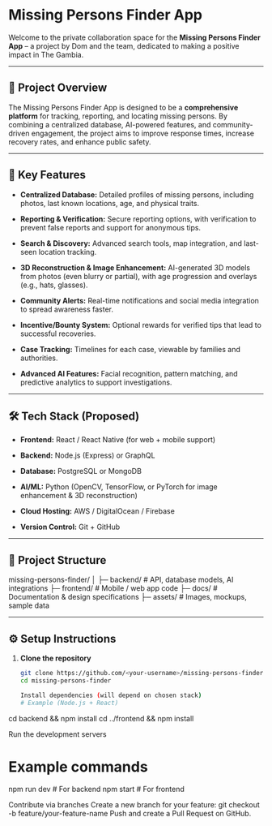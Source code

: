# Missing Persons Finder App

Welcome to the private collaboration space for the **Missing Persons Finder App** – a project by Dom and the team, dedicated to making a positive impact in The Gambia.  

---

## 📌 Project Overview

The Missing Persons Finder App is designed to be a **comprehensive platform** for tracking, reporting, and locating missing persons. By combining a centralized database, AI-powered features, and community-driven engagement, the project aims to improve response times, increase recovery rates, and enhance public safety.  

---

## 🚀 Key Features

- **Centralized Database:** Detailed profiles of missing persons, including photos, last known locations, age, and physical traits.
  
- **Reporting & Verification:** Secure reporting options, with verification to prevent false reports and support for anonymous tips.
  
- **Search & Discovery:** Advanced search tools, map integration, and last-seen location tracking.
  
- **3D Reconstruction & Image Enhancement:** AI-generated 3D models from photos (even blurry or partial), with age progression and overlays (e.g., hats, glasses).
  
- **Community Alerts:** Real-time notifications and social media integration to spread awareness faster.
  
- **Incentive/Bounty System:** Optional rewards for verified tips that lead to successful recoveries.
  
- **Case Tracking:** Timelines for each case, viewable by families and authorities.
  
- **Advanced AI Features:** Facial recognition, pattern matching, and predictive analytics to support investigations.  

---

## 🛠️ Tech Stack (Proposed)

- **Frontend:** React / React Native (for web + mobile support)
  
- **Backend:** Node.js (Express) or GraphQL
  
- **Database:** PostgreSQL or MongoDB
  
- **AI/ML:** Python (OpenCV, TensorFlow, or PyTorch for image enhancement & 3D reconstruction)
  
- **Cloud Hosting:** AWS / DigitalOcean / Firebase
  
- **Version Control:** Git + GitHub  

---

## 📂 Project Structure
missing-persons-finder/
│
├─ backend/ # API, database models, AI integrations
├─ frontend/ # Mobile / web app code
├─ docs/ # Documentation & design specifications
├─ assets/ # Images, mockups, sample data


---

## ⚙️ Setup Instructions

1. **Clone the repository**  
   ```bash
   git clone https://github.com/<your-username>/missing-persons-finder.git
   cd missing-persons-finder

   Install dependencies (will depend on chosen stack)
   # Example (Node.js + React)
cd backend && npm install
cd ../frontend && npm install

Run the development servers
# Example commands
npm run dev     # For backend
npm start       # For frontend

Contribute via branches
Create a new branch for your feature:
git checkout -b feature/your-feature-name
Push and create a Pull Request on GitHub.



